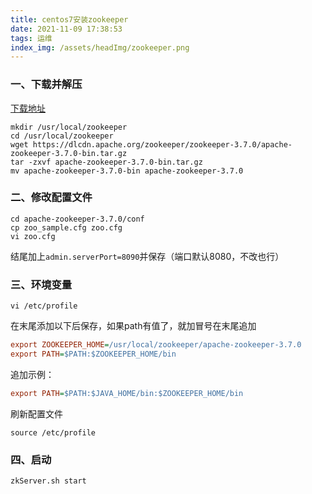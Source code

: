 ```yaml
---
title: centos7安装zookeeper
date: 2021-11-09 17:38:53
tags: 运维
index_img: /assets/headImg/zookeeper.png
---
```


### 一、下载并解压

[下载地址](https://zookeeper.apache.org/releases.html)

<!--more-->

```shell
mkdir /usr/local/zookeeper
cd /usr/local/zookeeper
wget https://dlcdn.apache.org/zookeeper/zookeeper-3.7.0/apache-zookeeper-3.7.0-bin.tar.gz
tar -zxvf apache-zookeeper-3.7.0-bin.tar.gz
mv apache-zookeeper-3.7.0-bin apache-zookeeper-3.7.0
```

### 二、修改配置文件

```shell
cd apache-zookeeper-3.7.0/conf
cp zoo_sample.cfg zoo.cfg
vi zoo.cfg
```

结尾加上`admin.serverPort=8090`并保存（端口默认8080，不改也行）

### 三、环境变量

```shell
vi /etc/profile
```

在末尾添加以下后保存，如果path有值了，就加冒号在末尾追加

```ini
export ZOOKEEPER_HOME=/usr/local/zookeeper/apache-zookeeper-3.7.0
export PATH=$PATH:$ZOOKEEPER_HOME/bin
```

追加示例：

```ini
export PATH=$PATH:$JAVA_HOME/bin:$ZOOKEEPER_HOME/bin
```

刷新配置文件

```shell
source /etc/profile
```

### 四、启动

```shell
zkServer.sh start
```

